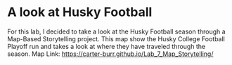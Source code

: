 # A look at Husky Football
For this lab, I decided to take a look at the Husky Football season through a Map-Based Storytelling project.
This map show the Husky College Football Playoff run and takes a look at where they have traveled through the season.
Map Link: https://carter-burr.github.io/Lab_7_Map_Storytelling/

